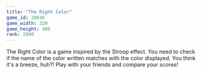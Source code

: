```yaml
---
title: "The Right Color"
game_id: 20036
game_width: 320
game_height: 480
rank: 2800
---
```

The Right Color is a game inspired by the Stroop effect. You need to check if the name of the color written matches with the color displayed. You think it's a breeze, huh?! Play with your friends and compare your scores!